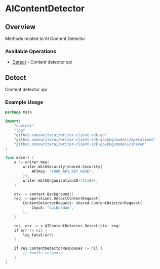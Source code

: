# AIContentDetector

## Overview

Methods related to AI Content Detector

### Available Operations

* [Detect](#detect) - Content detector api

## Detect

Content detector api

### Example Usage

```go
package main

import(
	"context"
	"log"
	"github.com/writerai/writer-client-sdk-go"
	"github.com/writerai/writer-client-sdk-go/pkg/models/operations"
	"github.com/writerai/writer-client-sdk-go/pkg/models/shared"
)

func main() {
    s := writer.New(
        writer.WithSecurity(shared.Security{
            APIKey: "YOUR_API_KEY_HERE",
        }),
        writer.WithOrganizationID(715190),
    )

    ctx := context.Background()    
    req := operations.DetectContentRequest{
        ContentDetectorRequest: shared.ContentDetectorRequest{
            Input: "quibusdam",
        },
    }

    res, err := s.AIContentDetector.Detect(ctx, req)
    if err != nil {
        log.Fatal(err)
    }

    if res.ContentDetectorResponses != nil {
        // handle response
    }
}
```
